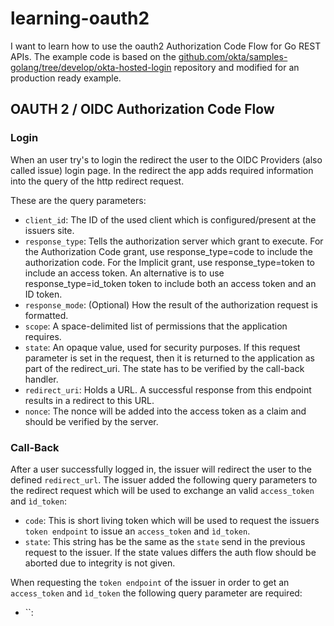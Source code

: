# learning-oauth2

I want to learn how to use the oauth2 Authorization Code Flow for Go REST APIs. The example code is based on the [github.com/okta/samples-golang/tree/develop/okta-hosted-login](https://github.com/okta/samples-golang/tree/develop/okta-hosted-login) repository and modified for an production ready example.


## OAUTH 2 / OIDC Authorization Code Flow

### Login

When an user try's to login the redirect the user to the OIDC Providers (also called issue) login page. In the redirect the app adds required information into the query of the http redirect request.

These are the query parameters:

- `client_id`: The ID of the used client which is configured/present at the issuers site.
- `response_type`: Tells the authorization server which grant to execute. For the Authorization Code grant, use response_type=code to include the authorization code. For the Implicit grant, use response_type=token to include an access token. An alternative is to use response_type=id_token token to include both an access token and an ID token.
- `response_mode`: (Optional) How the result of the authorization request is formatted.
- `scope`: A space-delimited list of permissions that the application requires.
- `state`: An opaque value, used for security purposes. If this request parameter is set in the request, then it is returned to the application as part of the redirect_uri. The state has to be verified by the call-back handler.
- `redirect_uri`: Holds a URL. A successful response from this endpoint results in a redirect to this URL.
- `nonce`: The nonce will be added into the access token as a claim and should be verified by the server.

### Call-Back

After a user successfully logged in, the issuer will redirect the user to the defined `redirect_url`. The issuer added the following query parameters to the redirect request which will be used to exchange an valid `access_token` and `ìd_token`:

- `code`: This is short living token which will be used to request the issuers `token endpoint` to issue an `access_token` and `ìd_token`.
- `state`: This string has be the same as the `state` send in the previous request to the issuer. If the state values differs the auth flow should be aborted due to integrity is not given.

When requesting the `token endpoint` of the issuer in order to get an `access_token` and `ìd_token` the following query parameter are required:

- ``: